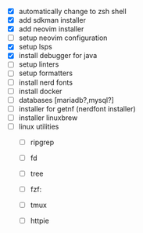 - [x] automatically change to zsh shell
- [x] add sdkman installer
- [x] add neovim installer
- [ ] setup neovim configuration
- [x] setup lsps
- [x] install debugger for java
- [ ] setup linters
- [ ] setup formatters
- [ ] install nerd fonts
- [ ] install docker
- [ ] databases [mariadb?,mysql?]
- [ ] installer for getnf (nerdfont installer)
- [ ] installer linuxbrew
- [ ] linux utilities
	- [ ] ripgrep
	- [ ] fd
	- [ ] tree
	- [ ] fzf: 
	- [ ] tmux
	- [ ] httpie

